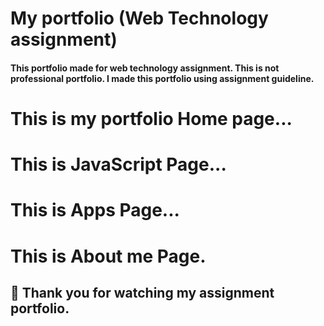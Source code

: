 # My  portfolio (Web Technology assignment)
#### This portfolio made for web technology assignment. This is not professional portfolio. I made this portfolio using assignment guideline.

# This is my portfolio Home page...

#  This is JavaScript Page...

#  This is Apps Page...

# This is About me Page.

## 🤝 Thank you for watching my assignment portfolio.

